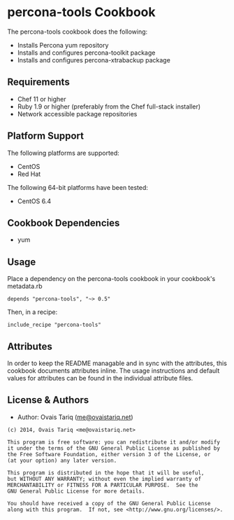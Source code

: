 percona-tools Cookbook
=====================
The percona-tools cookbook does the following:
- Installs Percona yum repository
- Installs and configures percona-toolkit package
- Installs and configures percona-xtrabackup package

Requirements
------------
- Chef 11 or higher
- Ruby 1.9 or higher (preferably from the Chef full-stack installer)
- Network accessible package repositories

Platform Support
----------------
The following platforms are supported:
* CentOS
* Red Hat

The following 64-bit platforms have been tested:
* CentOS 6.4

Cookbook Dependencies
---------------------
- yum

Usage
-----
Place a dependency on the percona-tools cookbook in your cookbook's  metadata.rb

```
depends "percona-tools", "~> 0.5"
```

Then, in a recipe:

```
include_recipe "percona-tools"
```

Attributes
----------
In order to keep the README managable and in sync with the attributes, this cookbook documents attributes inline. The usage instructions and default values for attributes can be found in the individual attribute files.

License & Authors
-----------------
- Author: Ovais Tariq (<me@ovaistariq.net>)

```text
(c) 2014, Ovais Tariq <me@ovaistariq.net>

This program is free software: you can redistribute it and/or modify
it under the terms of the GNU General Public License as published by
the Free Software Foundation, either version 3 of the License, or
(at your option) any later version.

This program is distributed in the hope that it will be useful,
but WITHOUT ANY WARRANTY; without even the implied warranty of
MERCHANTABILITY or FITNESS FOR A PARTICULAR PURPOSE.  See the
GNU General Public License for more details.

You should have received a copy of the GNU General Public License
along with this program.  If not, see <http://www.gnu.org/licenses/>.
```
